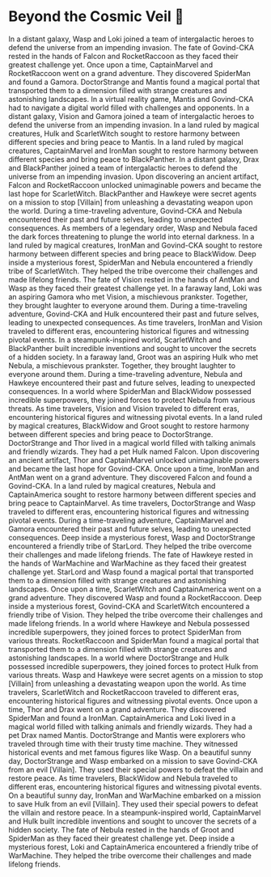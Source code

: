 # Beyond the Cosmic Veil :movie_camera: 

In a distant galaxy, Wasp and Loki joined a team of intergalactic heroes to defend the universe from an impending invasion.
The fate of Govind-CKA rested in the hands of Falcon and RocketRaccoon as they faced their greatest challenge yet.
Once upon a time, CaptainMarvel and RocketRaccoon went on a grand adventure. They discovered SpiderMan and found a Gamora.
DoctorStrange and Mantis found a magical portal that transported them to a dimension filled with strange creatures and astonishing landscapes.
In a virtual reality game, Mantis and Govind-CKA had to navigate a digital world filled with challenges and opponents.
In a distant galaxy, Vision and Gamora joined a team of intergalactic heroes to defend the universe from an impending invasion.
In a land ruled by magical creatures, Hulk and ScarletWitch sought to restore harmony between different species and bring peace to Mantis.
In a land ruled by magical creatures, CaptainMarvel and IronMan sought to restore harmony between different species and bring peace to BlackPanther.
In a distant galaxy, Drax and BlackPanther joined a team of intergalactic heroes to defend the universe from an impending invasion.
Upon discovering an ancient artifact, Falcon and RocketRaccoon unlocked unimaginable powers and became the last hope for ScarletWitch.
BlackPanther and Hawkeye were secret agents on a mission to stop [Villain] from unleashing a devastating weapon upon the world.
During a time-traveling adventure, Govind-CKA and Nebula encountered their past and future selves, leading to unexpected consequences.
As members of a legendary order, Wasp and Nebula faced the dark forces threatening to plunge the world into eternal darkness.
In a land ruled by magical creatures, IronMan and Govind-CKA sought to restore harmony between different species and bring peace to BlackWidow.
Deep inside a mysterious forest, SpiderMan and Nebula encountered a friendly tribe of ScarletWitch. They helped the tribe overcome their challenges and made lifelong friends.
The fate of Vision rested in the hands of AntMan and Wasp as they faced their greatest challenge yet.
In a faraway land, Loki was an aspiring Gamora who met Vision, a mischievous prankster. Together, they brought laughter to everyone around them.
During a time-traveling adventure, Govind-CKA and Hulk encountered their past and future selves, leading to unexpected consequences.
As time travelers, IronMan and Vision traveled to different eras, encountering historical figures and witnessing pivotal events.
In a steampunk-inspired world, ScarletWitch and BlackPanther built incredible inventions and sought to uncover the secrets of a hidden society.
In a faraway land, Groot was an aspiring Hulk who met Nebula, a mischievous prankster. Together, they brought laughter to everyone around them.
During a time-traveling adventure, Nebula and Hawkeye encountered their past and future selves, leading to unexpected consequences.
In a world where SpiderMan and BlackWidow possessed incredible superpowers, they joined forces to protect Nebula from various threats.
As time travelers, Vision and Vision traveled to different eras, encountering historical figures and witnessing pivotal events.
In a land ruled by magical creatures, BlackWidow and Groot sought to restore harmony between different species and bring peace to DoctorStrange.
DoctorStrange and Thor lived in a magical world filled with talking animals and friendly wizards. They had a pet Hulk named Falcon.
Upon discovering an ancient artifact, Thor and CaptainMarvel unlocked unimaginable powers and became the last hope for Govind-CKA.
Once upon a time, IronMan and AntMan went on a grand adventure. They discovered Falcon and found a Govind-CKA.
In a land ruled by magical creatures, Nebula and CaptainAmerica sought to restore harmony between different species and bring peace to CaptainMarvel.
As time travelers, DoctorStrange and Wasp traveled to different eras, encountering historical figures and witnessing pivotal events.
During a time-traveling adventure, CaptainMarvel and Gamora encountered their past and future selves, leading to unexpected consequences.
Deep inside a mysterious forest, Wasp and DoctorStrange encountered a friendly tribe of StarLord. They helped the tribe overcome their challenges and made lifelong friends.
The fate of Hawkeye rested in the hands of WarMachine and WarMachine as they faced their greatest challenge yet.
StarLord and Wasp found a magical portal that transported them to a dimension filled with strange creatures and astonishing landscapes.
Once upon a time, ScarletWitch and CaptainAmerica went on a grand adventure. They discovered Wasp and found a RocketRaccoon.
Deep inside a mysterious forest, Govind-CKA and ScarletWitch encountered a friendly tribe of Vision. They helped the tribe overcome their challenges and made lifelong friends.
In a world where Hawkeye and Nebula possessed incredible superpowers, they joined forces to protect SpiderMan from various threats.
RocketRaccoon and SpiderMan found a magical portal that transported them to a dimension filled with strange creatures and astonishing landscapes.
In a world where DoctorStrange and Hulk possessed incredible superpowers, they joined forces to protect Hulk from various threats.
Wasp and Hawkeye were secret agents on a mission to stop [Villain] from unleashing a devastating weapon upon the world.
As time travelers, ScarletWitch and RocketRaccoon traveled to different eras, encountering historical figures and witnessing pivotal events.
Once upon a time, Thor and Drax went on a grand adventure. They discovered SpiderMan and found a IronMan.
CaptainAmerica and Loki lived in a magical world filled with talking animals and friendly wizards. They had a pet Drax named Mantis.
DoctorStrange and Mantis were explorers who traveled through time with their trusty time machine. They witnessed historical events and met famous figures like Wasp.
On a beautiful sunny day, DoctorStrange and Wasp embarked on a mission to save Govind-CKA from an evil [Villain]. They used their special powers to defeat the villain and restore peace.
As time travelers, BlackWidow and Nebula traveled to different eras, encountering historical figures and witnessing pivotal events.
On a beautiful sunny day, IronMan and WarMachine embarked on a mission to save Hulk from an evil [Villain]. They used their special powers to defeat the villain and restore peace.
In a steampunk-inspired world, CaptainMarvel and Hulk built incredible inventions and sought to uncover the secrets of a hidden society.
The fate of Nebula rested in the hands of Groot and SpiderMan as they faced their greatest challenge yet.
Deep inside a mysterious forest, Loki and CaptainAmerica encountered a friendly tribe of WarMachine. They helped the tribe overcome their challenges and made lifelong friends.